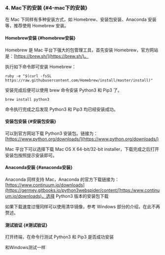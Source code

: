 ### 4. Mac下的安装 {#4-mac下的安装}

在 Mac 下同样有多种安装方式，如 Homebrew、安装包安装、Anaconda 安装等，推荐使用 Homebrew 安装。

#### Homebrew安装 {#homebrew安装}

Homebrew 是 Mac 平台下强大的包管理工具，首先安装 Homebrew，官方网站是：[https://brew.sh/](https://brew.sh/)。

执行如下命令即可安装 Homebrew：

```
ruby -e "$(curl -fsSL https://raw.githubusercontent.com/Homebrew/install/master/install)"
```

安装完成后便可以使用 brew 命令安装 Python3 和 Pip3 了。

```
brew install python3
```

命令执行完成之后发现 Python3 和 Pip3 均已经安装成功。

#### 安装包安装 {#安装包安装}

可以到官方网站下载 Python3 安装包。链接为：[https://www.python.org/downloads/](https://www.python.org/downloads/)

Mac 平台下可以选择下载 Mac OS X 64-bit/32-bit installer，下载完成之后打开安装包按照提示安装即可。

#### Anaconda安装 {#anaconda安装}

Anaconda 同样支持 Mac，Anaconda 的官方下载链接为：[https://www.continuum.io/downloads](https://germey.gitbooks.io/python3webspider/content/[https:/www.continuum.io/downloads)，选择 Python3 版本的安装包下载

如果下载速度过慢同样可以使用清华镜像，参考 Windows 部分的介绍，在此不再赘述。

#### 测试验证 {#测试验证}

打开终端，在命令行测试 Python3 和 Pip3 是否成功安装

和Windows测试一样

